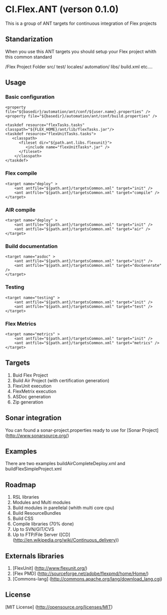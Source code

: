 # CI.Flex.ANT (verson 0.1.0)


This is a group of ANT targets for continuous integration of Flex projects


## Standarization
When you use this ANT targets you should setup your Flex project whith this common standard

/Flex Project Folder
    src/
    test/
    locales/
    automation/
    libs/
    build.xml
    etc....

## Usage
### Basic configuration
    <property file="${basedir}/automation/ant/conf/${user.name}.properties" />
	<property file="${basedir}/automation/ant/conf/build.properties" />

    <taskdef resource="flexTasks.tasks" classpath="${FLEX_HOME}/ant/lib/flexTasks.jar"/>
	<taskdef resource="flexUnitTasks.tasks">
	   <classpath>
	      <fileset dir="${path.ant.libs.flexunit}">
	         <include name="flexUnitTasks*.jar" />
	      </fileset>
		</classpath>
	</taskdef>

### Flex compile
	<target name="deploy" >
		<ant antfile="${path.ant}/targetsCommon.xml" target="init" />
		<ant antfile="${path.ant}/targetsCommon.xml" target="compile" />
	</target>

### AIR compile
	<target name="deploy" >
		<ant antfile="${path.ant}/targetsCommon.xml" target="init" />
		<ant antfile="${path.ant}/targetsCommon.xml" target="air" />
	</target>

### Build documentation
	<target name="asdoc" >
		<ant antfile="${path.ant}/targetsCommon.xml" target="init" />
		<ant antfile="${path.ant}/targetsCommon.xml" target="docGenerate" />
	</target>

### Testing
	<target name="testing" >
		<ant antfile="${path.ant}/targetsCommon.xml" target="init" />
		<ant antfile="${path.ant}/targetsCommon.xml" target="test" />
	</target>

### Flex Metrics
	<target name="metrics" >
		<ant antfile="${path.ant}/targetsCommon.xml" target="init" />
		<ant antfile="${path.ant}/targetsCommon.xml" target="metrics" />
	</target>

## Targets
1. Buid Flex Project
2. Build Air Project (with certification generation)
4. FlexUnit execution
5. FlexMetrix execution
6. ASDoc generation
7. Zip generation

## Sonar integration
You can found a sonar-project.properties ready to use for [Sonar Project] (http://www.sonarsource.org/)

## Examples
There are two examples buildAirCompleteDeploy.xml and buildFlexSimpleProject.xml

## Roadmap
1. RSL libraries
2. Modules and Multi modules
3. Build modules in parellelal (whith multi core cpu)
4. Build ResourceBundles
5. Build CSS
6. Compile libraries (70% done)
7. Up to SVN/GIT/CVS
8. Up to FTP/File Server ([CD] (http://en.wikipedia.org/wiki/Continuous_delivery))


## Externals libraries
1. [FlexUnit] (http://www.flexunit.org/)
2. [Flex PMD] (http://sourceforge.net/adobe/flexpmd/home/Home/)
3. [Commons-lang] (http://commons.apache.org/lang/download_lang.cgi)

## License
[MIT License] (http://opensource.org/licenses/MIT)
